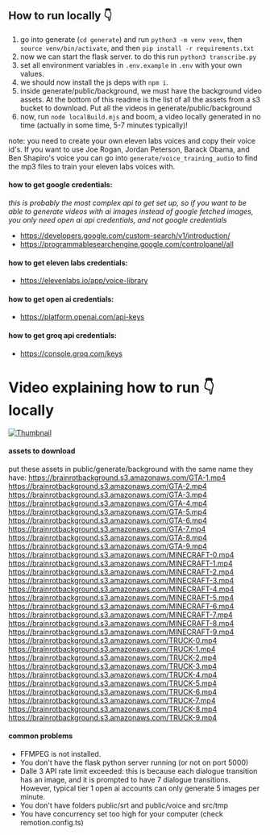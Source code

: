 ## How to run locally 👇

1. go into generate (`cd generate`) and run `python3 -m venv venv`, then `source venv/bin/activate`, and then `pip install -r requirements.txt`
2. now we can start the flask server. to do this run `python3 transcribe.py`
3. set all environment variables in `.env.example` in `.env` with your own values.
4. we should now install the js deps with `npm i`.
5. inside generate/public/background, we must have the background video assets. At the bottom of this readme is the list of all the assets from a s3 bucket to download. Put all the videos in generate/public/background
6. now, run `node localBuild.mjs` and boom, a video locally generated in no time (actually in some time, 5-7 minutes typically)!

note: you need to create your own eleven labs voices and copy their voice id's. If you want to use Joe Rogan, Jordan Peterson, Barack Obama, and Ben Shapiro's voice you can go into `generate/voice_training_audio` to find the mp3 files to train your eleven labs voices with.

#### how to get google credentials:

_this is probably the most complex api to get set up, so if you want to be able to generate videos with ai images instead of google fetched images, you only need open ai api credentials, and not google credentials_

- https://developers.google.com/custom-search/v1/introduction/
- https://programmablesearchengine.google.com/controlpanel/all

#### how to get eleven labs credentials:

- https://elevenlabs.io/app/voice-library

#### how to get open ai credentials:

- https://platform.openai.com/api-keys

#### how to get groq api credentials:

- https://console.groq.com/keys

<h1>Video explaining how to run 👇 locally</h1>

[![Thumbnail](https://github.com/noahgsolomon/brainrot.js/assets/111200060/edab5792-6c04-4355-8e89-dc61ad16cbdf)](https://www.youtube.com/watch?v=-Ff0xG1eNjw)

#### assets to download

put these assets in public/generate/background with the same name they have:
https://brainrotbackground.s3.amazonaws.com/GTA-1.mp4
https://brainrotbackground.s3.amazonaws.com/GTA-2.mp4
https://brainrotbackground.s3.amazonaws.com/GTA-3.mp4
https://brainrotbackground.s3.amazonaws.com/GTA-4.mp4
https://brainrotbackground.s3.amazonaws.com/GTA-5.mp4
https://brainrotbackground.s3.amazonaws.com/GTA-6.mp4
https://brainrotbackground.s3.amazonaws.com/GTA-7.mp4
https://brainrotbackground.s3.amazonaws.com/GTA-8.mp4
https://brainrotbackground.s3.amazonaws.com/GTA-9.mp4
https://brainrotbackground.s3.amazonaws.com/MINECRAFT-0.mp4
https://brainrotbackground.s3.amazonaws.com/MINECRAFT-1.mp4
https://brainrotbackground.s3.amazonaws.com/MINECRAFT-2.mp4
https://brainrotbackground.s3.amazonaws.com/MINECRAFT-3.mp4
https://brainrotbackground.s3.amazonaws.com/MINECRAFT-4.mp4
https://brainrotbackground.s3.amazonaws.com/MINECRAFT-5.mp4
https://brainrotbackground.s3.amazonaws.com/MINECRAFT-6.mp4
https://brainrotbackground.s3.amazonaws.com/MINECRAFT-7.mp4
https://brainrotbackground.s3.amazonaws.com/MINECRAFT-8.mp4
https://brainrotbackground.s3.amazonaws.com/MINECRAFT-9.mp4
https://brainrotbackground.s3.amazonaws.com/TRUCK-0.mp4
https://brainrotbackground.s3.amazonaws.com/TRUCK-1.mp4
https://brainrotbackground.s3.amazonaws.com/TRUCK-2.mp4
https://brainrotbackground.s3.amazonaws.com/TRUCK-3.mp4
https://brainrotbackground.s3.amazonaws.com/TRUCK-4.mp4
https://brainrotbackground.s3.amazonaws.com/TRUCK-5.mp4
https://brainrotbackground.s3.amazonaws.com/TRUCK-6.mp4
https://brainrotbackground.s3.amazonaws.com/TRUCK-7.mp4
https://brainrotbackground.s3.amazonaws.com/TRUCK-8.mp4
https://brainrotbackground.s3.amazonaws.com/TRUCK-9.mp4

#### common problems

- FFMPEG is not installed.
- You don't have the flask python server running (or not on port 5000)
- Dalle 3 API rate limit exceeded: this is because each dialogue transition has an image, and it is prompted to have 7 dialogue transitions. However, typical tier 1 open ai accounts can only generate 5 images per minute.
- You don't have folders public/srt and public/voice and src/tmp
- You have concurrency set too high for your computer (check remotion.config.ts)
